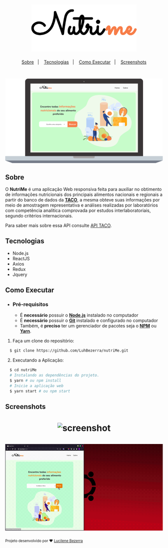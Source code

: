 <h1 align="center">
    <img alt="NutriMe" src=".github/logo.svg" height="150px" />
</h1>

<p align="center">
  <a href="#sobre">Sobre</a>&nbsp;&nbsp;&nbsp;|&nbsp;&nbsp;&nbsp;
  <a href="#tecnologias">Tecnologias</a>&nbsp;&nbsp;&nbsp;|&nbsp;&nbsp;&nbsp;
  <a href="#como-executar">Como Executar</a>&nbsp;&nbsp;&nbsp;|&nbsp;&nbsp;&nbsp;
  <a href="#screenshots">Screenshots</a>
</p>
<br/>
<p align="center">
  <img alt="design da aplicação" width="1100px" src="./.github/design_da_aplicacao.svg" />
<p>

## Sobre

O **NutriMe** é uma aplicação Web responsiva feita para auxiliar no obtimento de informações nutricionais dos principais alimentos nacionais e regionais a partir do banco de dados da [**TACO**](http://www.nepa.unicamp.br/taco/home.php?ativo=home), a mesma obteve suas informações por meio de amostragem representativa e análises realizadas por laboratórios com competência analítica comprovada por estudos interlaboratoriais, segundo critérios internacionais.

Para saber mais sobre essa API consulte [API TACO](https://github.com/raulfdm/taco-api).

## Tecnologias
-  Node.js
-  ReactJS
-  Axios
-  Redux
-  Jquery

## Como Executar

- ### **Pré-requisitos**

  - É **necessário** possuir o **[Node.js](https://nodejs.org/en/)** instalado no computador
  - É **necessário** possuir o **[Git](https://git-scm.com/)** instalado e configurado no computador
  - Também, é **preciso** ter um gerenciador de pacotes seja o **[NPM](https://www.npmjs.com/)** ou **[Yarn](https://yarnpkg.com/)**.

1. Faça um clone do repositório:

```sh
  $ git clone https://github.com/LuhBezerra/nutriMe.git
```

2. Executando a Aplicação:

```sh
  $ cd nutriMe
  # Instalando as dependências do projeto.
  $ yarn # ou npm install
  # Inicie a aplicação web
  $ yarn start # ou npm start
```

## Screenshots

<h1 align="center">
    <img alt="screenshot" src=".github/gif1.gif" />
    <br></br>
    <img alt="screenshot" src=".github/gif2.gif" />
</h1>

<sup>Projeto desenvolvido por  ❤︎ [Lucilene Bezerra](https://github.com/LuhBezerra)</sup>